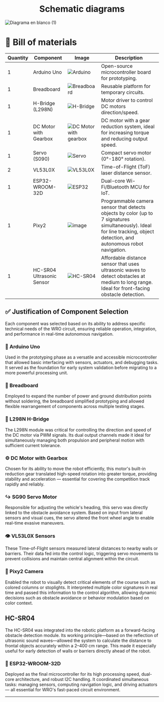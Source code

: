 <h1 align="center">Schematic diagrams</h1>

![Diagrama en blanco (1)](https://github.com/user-attachments/assets/8d994640-49fc-4bd6-ba16-e3e5d442daac)



# 📁 Bill of materials

| Quantity | Component        | Image | Description |
|----------|------------------|-------|-------------|
| 1        | Arduino Uno      | ![Arduino](https://www.videoycomputacion.com.ve/5808-large_default/arduino-uno-r3-atmega-dip-328p-chip-grde.jpg) | Open-source microcontroller board for prototyping. |
| 1        | Breadboard       | ![Breadboard](https://eloctavobit.com/imagenes/2023/06/64799b86081a2.webp) | Reusable platform for temporary circuits. |
| 1        | H-Bridge (L298N) | ![H-Bridge](https://acdn-us.mitiendanube.com/stores/975/836/products/17637-mla20140879523_082014-o-8f0828cf82de8cee6415565106613680-480-0.jpg) | Motor driver to control DC motors direction/speed. |
| 1 | DC Motor with Gearbox | ![DC Motor with gearbox](https://robot.com.ve/wp-content/uploads/2021/08/Motorreductor-con-caja-reductora-6V-1-48-1.jpg) | DC motor with a gear reduction system, ideal for increasing torque and reducing output speed. |
| 1        | Servo (S090)     | ![Servo](https://www.aranacorp.com/wp-content/uploads/towerpro-servo-sg90.jpg) | Compact servo motor (0°-180° rotation). |
| 2        | VL53L0X          | ![VL53L0X](https://naylampmechatronics.com/1620-superlarge_default/sensor-vl53l0x-de-tof.jpg) | Time-of-Flight (ToF) laser distance sensor. |
| 1        | ESP32-WROOM-32D  | ![ESP32](http://wiztech.com.ua/wp-content/uploads/2024/04/ESP32-wroom-32D.webp) | Dual-core Wi-Fi/Bluetooth MCU for IoT. |
| 1        | Pixy2  | ![image](https://github.com/user-attachments/assets/75e9e0f7-ad2d-49d0-8a4a-0eb5d30714c4) | Programmable camera sensor that detects objects by color (up to 7 signatures simultaneously). Ideal for line tracking, object detection, and autonomous robot navigation. |
| 1        | HC-SR04 Ultrasonic Sensor | ![HC-SR04](https://m.media-amazon.com/images/I/6195Y-0lz1L._AC_UF1000,1000_QL80_.jpg) | Affordable distance sensor that uses ultrasonic waves to detect obstacles at medium to long range. Ideal for front-facing obstacle detection. |

## ✅ Justification of Component Selection

Each component was selected based on its ability to address specific technical needs of the WRO circuit, ensuring reliable operation, integration, and performance in real-time autonomous navigation.

### 🧠 Arduino Uno
Used in the prototyping phase as a versatile and accessible microcontroller that allowed basic interfacing with sensors, actuators, and debugging tasks. It served as the foundation for early system validation before migrating to a more powerful processing unit.

### 🔌 Breadboard
Employed to expand the number of power and ground distribution points without soldering, the breadboard simplified prototyping and allowed flexible rearrangement of components across multiple testing stages.

### 🔀 L298N H-Bridge
The L298N module was critical for controlling the direction and speed of the DC motor via PWM signals. Its dual output channels made it ideal for simultaneously managing both propulsion and peripheral motion with sufficient current tolerance.

### ⚙️ DC Motor with Gearbox
Chosen for its ability to move the robot efficiently, this motor's built-in reduction gear translated high-speed rotation into greater torque, providing stability and acceleration — essential for covering the competition track rapidly and reliably.

### ↪️ SG90 Servo Motor
Responsible for adjusting the vehicle's heading, this servo was directly linked to the obstacle avoidance system. Based on input from lateral sensors and visual cues, the servo altered the front wheel angle to enable real-time evasive maneuvers.

### 👁️ VL53L0X Sensors
These Time-of-Flight sensors measured lateral distances to nearby walls or barriers. Their data fed into the control logic, triggering servo movements to prevent collisions and maintain central alignment within the circuit.

### 🎥 Pixy2 Camera
Enabled the robot to visually detect critical elements of the course such as colored columns or stoplights. It interpreted multiple color signatures in real time and passed this information to the control algorithm, allowing dynamic decisions such as obstacle avoidance or behavior modulation based on color context.

## HC-SR04
The HC-SR04 was integrated into the robotic platform as a forward-facing obstacle detection module. Its working principle—based on the reflection of ultrasonic sound waves—allowed the system to calculate the distance to frontal objects accurately within a 2–400 cm range. This made it especially useful for early detection of walls or barriers directly ahead of the robot.

### 🧠 ESP32-WROOM-32D
Deployed as the final microcontroller for its high processing speed, dual-core architecture, and robust I2C handling. It coordinated simultaneous tasks: managing sensors, computing navigation logic, and driving actuators — all essential for WRO's fast-paced circuit environment.

---
